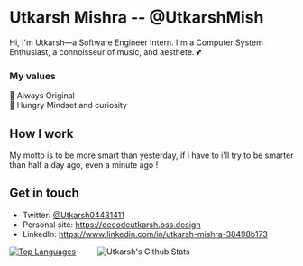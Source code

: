 # Utkarsh Mishra -- @UtkarshMish
Hi, I'm Utkarsh—a Software Engineer Intern. I'm a Computer System Enthusiast, a connoisseur of music, and aesthete. 💕

### My values
🙌 Always Original<br>
🍏 Hungry Mindset and curiosity<br>

## How I work
My motto is to be more smart than yesterday, if i have to i'll try to be smarter than half a day ago, even a minute ago ! 

## Get in touch
- Twitter: [@Utkarsh04431411](https://twitter.com/Utkarsh04431411)
- Personal site: https://decodeutkarsh.bss.design 
- LinkedIn: https://www.linkedin.com/in/utkarsh-mishra-38498b173

[![Top Languages](https://github-readme-stats.vercel.app/api/top-langs/?username=utkarshmish)](https://github.com/utkarshmish)
&nbsp;&nbsp;&nbsp;&nbsp;&nbsp;&nbsp;&ensp;
![Utkarsh's Github Stats](https://github-readme-stats.vercel.app/api?username=utkarshmish&count_private=true&show_icons=true)
